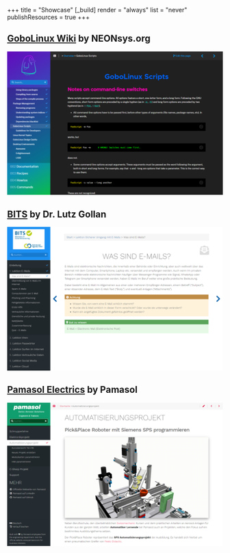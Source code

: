 +++
title = "Showcase"
[_build]
  render = "always"
  list = "never"
  publishResources = true
+++

## [GoboLinux Wiki](https://wiki.gobolinux.org/) by NEONsys.org

![GoboLinux image](gobolinux.png?width=60pc)

## [BITS](https://bits-training.de/training/) by Dr. Lutz Gollan

![BITS image](bits-train.png?width=60pc)

## [Pamasol Electrics](https://pamasol.github.io/de/) by Pamasol

![Pamasol Electrics](pamasol-electrics-portal.png?width=60pc)
